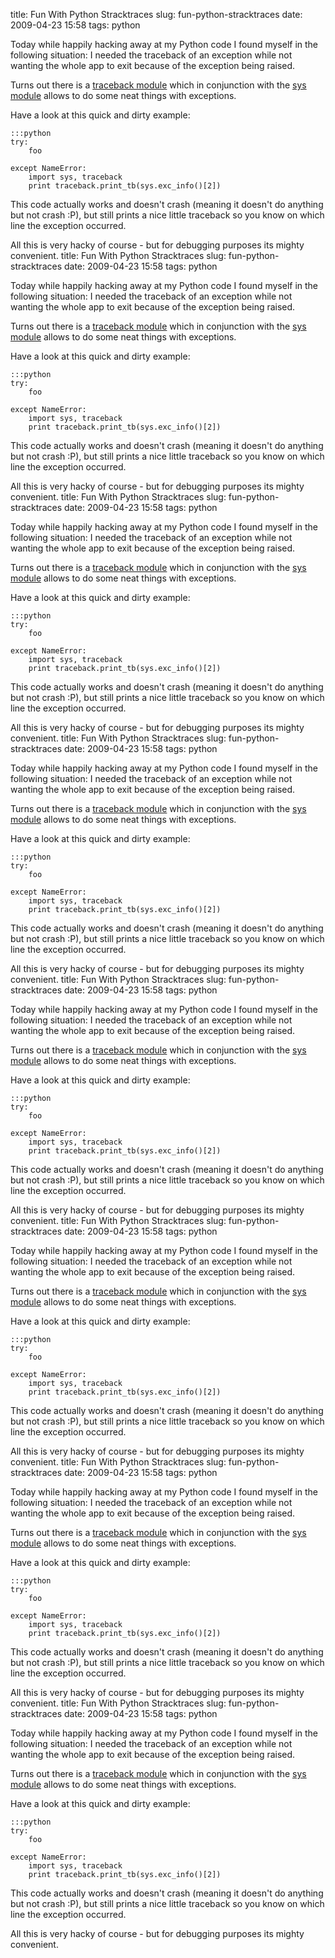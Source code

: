 title: Fun With Python Stracktraces
slug: fun-python-stracktraces
date: 2009-04-23 15:58
tags: python

Today while happily hacking away at my Python code I found myself in the following situation: I needed the traceback of an exception while not wanting the whole app to exit because of the exception being raised.

Turns out there is a [traceback module](http://docs.python.org/library/traceback.html) which in conjunction with the [sys module](http://docs.python.org/library/sys.html) allows to do some neat things with exceptions.

Have a look at this quick and dirty example:

	:::python
	try:
		foo
	
	except NameError:
		import sys, traceback
		print traceback.print_tb(sys.exc_info()[2])

This code actually works and doesn't crash (meaning it doesn't do anything but not crash :P), but still prints a nice little traceback so you know on which line the exception occurred.

All this is very hacky of course - but for debugging purposes its mighty convenient.
title: Fun With Python Stracktraces
slug: fun-python-stracktraces
date: 2009-04-23 15:58
tags: python

Today while happily hacking away at my Python code I found myself in the following situation: I needed the traceback of an exception while not wanting the whole app to exit because of the exception being raised.

Turns out there is a [traceback module](http://docs.python.org/library/traceback.html) which in conjunction with the [sys module](http://docs.python.org/library/sys.html) allows to do some neat things with exceptions.

Have a look at this quick and dirty example:

	:::python
	try:
		foo
	
	except NameError:
		import sys, traceback
		print traceback.print_tb(sys.exc_info()[2])

This code actually works and doesn't crash (meaning it doesn't do anything but not crash :P), but still prints a nice little traceback so you know on which line the exception occurred.

All this is very hacky of course - but for debugging purposes its mighty convenient.
title: Fun With Python Stracktraces
slug: fun-python-stracktraces
date: 2009-04-23 15:58
tags: python

Today while happily hacking away at my Python code I found myself in the following situation: I needed the traceback of an exception while not wanting the whole app to exit because of the exception being raised.

Turns out there is a [traceback module](http://docs.python.org/library/traceback.html) which in conjunction with the [sys module](http://docs.python.org/library/sys.html) allows to do some neat things with exceptions.

Have a look at this quick and dirty example:

	:::python
	try:
		foo
	
	except NameError:
		import sys, traceback
		print traceback.print_tb(sys.exc_info()[2])

This code actually works and doesn't crash (meaning it doesn't do anything but not crash :P), but still prints a nice little traceback so you know on which line the exception occurred.

All this is very hacky of course - but for debugging purposes its mighty convenient.
title: Fun With Python Stracktraces
slug: fun-python-stracktraces
date: 2009-04-23 15:58
tags: python

Today while happily hacking away at my Python code I found myself in the following situation: I needed the traceback of an exception while not wanting the whole app to exit because of the exception being raised.

Turns out there is a [traceback module](http://docs.python.org/library/traceback.html) which in conjunction with the [sys module](http://docs.python.org/library/sys.html) allows to do some neat things with exceptions.

Have a look at this quick and dirty example:

	:::python
	try:
		foo
	
	except NameError:
		import sys, traceback
		print traceback.print_tb(sys.exc_info()[2])

This code actually works and doesn't crash (meaning it doesn't do anything but not crash :P), but still prints a nice little traceback so you know on which line the exception occurred.

All this is very hacky of course - but for debugging purposes its mighty convenient.
title: Fun With Python Stracktraces
slug: fun-python-stracktraces
date: 2009-04-23 15:58
tags: python

Today while happily hacking away at my Python code I found myself in the following situation: I needed the traceback of an exception while not wanting the whole app to exit because of the exception being raised.

Turns out there is a [traceback module](http://docs.python.org/library/traceback.html) which in conjunction with the [sys module](http://docs.python.org/library/sys.html) allows to do some neat things with exceptions.

Have a look at this quick and dirty example:

	:::python
	try:
		foo
	
	except NameError:
		import sys, traceback
		print traceback.print_tb(sys.exc_info()[2])

This code actually works and doesn't crash (meaning it doesn't do anything but not crash :P), but still prints a nice little traceback so you know on which line the exception occurred.

All this is very hacky of course - but for debugging purposes its mighty convenient.
title: Fun With Python Stracktraces
slug: fun-python-stracktraces
date: 2009-04-23 15:58
tags: python

Today while happily hacking away at my Python code I found myself in the following situation: I needed the traceback of an exception while not wanting the whole app to exit because of the exception being raised.

Turns out there is a [traceback module](http://docs.python.org/library/traceback.html) which in conjunction with the [sys module](http://docs.python.org/library/sys.html) allows to do some neat things with exceptions.

Have a look at this quick and dirty example:

	:::python
	try:
		foo
	
	except NameError:
		import sys, traceback
		print traceback.print_tb(sys.exc_info()[2])

This code actually works and doesn't crash (meaning it doesn't do anything but not crash :P), but still prints a nice little traceback so you know on which line the exception occurred.

All this is very hacky of course - but for debugging purposes its mighty convenient.
title: Fun With Python Stracktraces
slug: fun-python-stracktraces
date: 2009-04-23 15:58
tags: python

Today while happily hacking away at my Python code I found myself in the following situation: I needed the traceback of an exception while not wanting the whole app to exit because of the exception being raised.

Turns out there is a [traceback module](http://docs.python.org/library/traceback.html) which in conjunction with the [sys module](http://docs.python.org/library/sys.html) allows to do some neat things with exceptions.

Have a look at this quick and dirty example:

	:::python
	try:
		foo
	
	except NameError:
		import sys, traceback
		print traceback.print_tb(sys.exc_info()[2])

This code actually works and doesn't crash (meaning it doesn't do anything but not crash :P), but still prints a nice little traceback so you know on which line the exception occurred.

All this is very hacky of course - but for debugging purposes its mighty convenient.
title: Fun With Python Stracktraces
slug: fun-python-stracktraces
date: 2009-04-23 15:58
tags: python

Today while happily hacking away at my Python code I found myself in the following situation: I needed the traceback of an exception while not wanting the whole app to exit because of the exception being raised.

Turns out there is a [traceback module](http://docs.python.org/library/traceback.html) which in conjunction with the [sys module](http://docs.python.org/library/sys.html) allows to do some neat things with exceptions.

Have a look at this quick and dirty example:

	:::python
	try:
		foo
	
	except NameError:
		import sys, traceback
		print traceback.print_tb(sys.exc_info()[2])

This code actually works and doesn't crash (meaning it doesn't do anything but not crash :P), but still prints a nice little traceback so you know on which line the exception occurred.

All this is very hacky of course - but for debugging purposes its mighty convenient.
